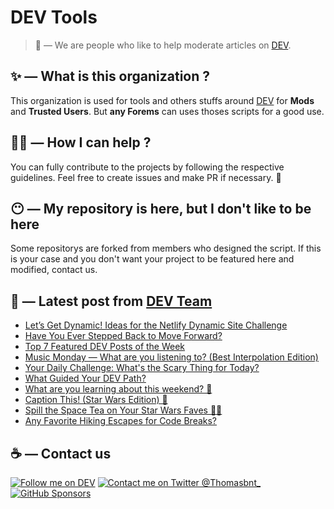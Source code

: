 # DEV Tools

> 🔧 — We are people who like to help moderate articles on [DEV](https://dev.to).

## ✨ — What is this organization ?

This organization is used for tools and others stuffs around [DEV](https://dev.to) for **Mods** and **Trusted Users**. But __any Forems__ can uses thoses scripts for a good use.


## 💪🏼 — How I can help ?

You can fully contribute to the projects by following the respective guidelines. Feel free to create issues and make PR if necessary. 🎉

## 😶 — My repository is here, but I don't like to be here

Some repositorys are forked from members who designed the script. If this is your case and you don't want your project to be featured here and modified, contact us.

## 📝 — Latest post from [DEV Team](https://dev.to/devteam)

<!-- BLOG-POST-LIST:START -->
- [Let’s Get Dynamic! Ideas for the Netlify Dynamic Site Challenge](https://dev.to/devteam/lets-get-dynamic-ideas-for-the-netlify-dynamic-site-challenge-5d4a)
- [Have You Ever Stepped Back to Move Forward?](https://dev.to/devteam/have-you-ever-stepped-back-to-move-forward-45j4)
- [Top 7 Featured DEV Posts of the Week](https://dev.to/devteam/top-7-featured-dev-posts-of-the-week-2nek)
- [Music Monday — What are you listening to? &lpar;Best Interpolation Edition&rpar;](https://dev.to/devteam/music-monday-what-are-you-listening-to-best-interpolation-edition-5nc)
- [Your Daily Challenge: What&#39;s the Scary Thing for Today?](https://dev.to/devteam/your-daily-challenge-whats-the-scary-thing-for-today-461i)
- [What Guided Your DEV Path?](https://dev.to/devteam/what-guided-your-dev-path-4h9o)
- [What are you learning about this weekend? 🧠](https://dev.to/devteam/what-are-you-learning-about-this-weekend-1ca9)
- [Caption This! &lpar;Star Wars Edition&rpar; 🌌](https://dev.to/devteam/caption-this-star-wars-edition-3bb5)
- [Spill the Space Tea on Your Star Wars Faves 🌌🍵](https://dev.to/devteam/spill-the-space-tea-on-your-star-wars-faves-7fi)
- [Any Favorite Hiking Escapes for Code Breaks?](https://dev.to/devteam/any-favorite-hiking-escapes-for-code-breaks-1f5p)
<!-- BLOG-POST-LIST:END -->


## ☕ — Contact us

[![Follow me on DEV](https://img.shields.io/badge/dev.to-%2308090A.svg?&style=for-the-badge&logo=dev.to&logoColor=white&alt=devto)](https://dev.to/thomasbnt)
[![Contact me on Twitter @Thomasbnt_](https://img.shields.io/badge/Contact%20me%20on%20Twitter-%231DA1F2.svg?&style=for-the-badge&logo=twitter&logoColor=white&alt=twitter)](https://twitter.com/messages/1142357270-1142357270?text=Hello,%20I%20contact%20you%20from%20devtotools%20&recipient_id=1142357270) [![GitHub Sponsors](https://img.shields.io/badge/Sponsor%20me-%23EA54AE.svg?&style=for-the-badge&logo=github-sponsors&logoColor=white)](https://github.com/sponsors/thomasbnt)


